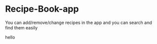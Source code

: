 # Recipe-Book-app
You can add/remove/change recipes in the app and you can search and find them easily

hello